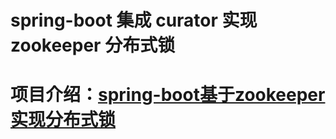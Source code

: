 # spring-boot 集成 curator 实现 zookeeper 分布式锁
# 项目介绍：[spring-boot基于zookeeper实现分布式锁](https://www.jianshu.com/p/38b648df2448)
